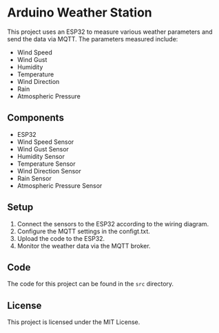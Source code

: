 # Arduino Weather Station

This project uses an ESP32 to measure various weather parameters and send the data via MQTT. The parameters measured include:

- Wind Speed
- Wind Gust
- Humidity
- Temperature
- Wind Direction
- Rain
- Atmospheric Pressure

## Components

- ESP32
- Wind Speed Sensor
- Wind Gust Sensor
- Humidity Sensor
- Temperature Sensor
- Wind Direction Sensor
- Rain Sensor
- Atmospheric Pressure Sensor

## Setup

1. Connect the sensors to the ESP32 according to the wiring diagram.
2. Configure the MQTT settings in the configt.txt.
3. Upload the code to the ESP32.
4. Monitor the weather data via the MQTT broker.

## Code

The code for this project can be found in the `src` directory.


## License

This project is licensed under the MIT License.
